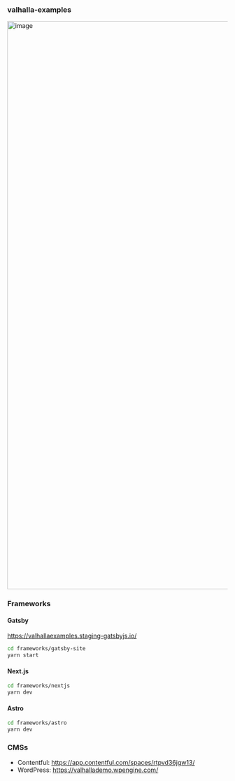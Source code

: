 ### valhalla-examples

<img width="1300" alt="image" src="https://user-images.githubusercontent.com/21834/191885544-18934c74-a673-499b-8e54-3f6854086cdd.png">

### Frameworks

#### Gatsby

https://valhallaexamples.staging-gatsbyjs.io/

```bash
cd frameworks/gatsby-site
yarn start
```

#### Next.js

```bash
cd frameworks/nextjs
yarn dev

```

#### Astro

```bash
cd frameworks/astro
yarn dev
```

### CMSs

- Contentful: https://app.contentful.com/spaces/rtpvd36jgw13/
- WordPress: https://valhallademo.wpengine.com/
